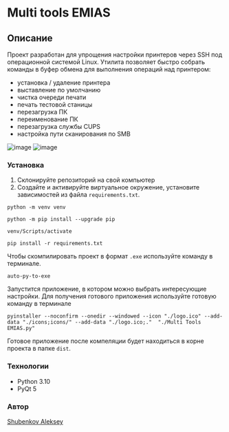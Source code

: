 # Multi tools EMIAS
## Описание
Проект разработан для упрощения настройки принтеров через SSH под операционной системой Linux.
Утилита позволяет быстро собрать команды в буфер обмена для выполнения операций над принтером:
 - установка / удаление принтера
 - выставление по умолчанию
 - чистка очереди печати
 - печать тестовой станицы
 - перезагрузка ПК
 - переименование ПК
 - перезагрузка службы CUPS
 - настройка пути сканирования по SMB

![image](https://github.com/In-Quatro/Multi-tools-EMIAS/assets/107935543/fbf50805-c3bb-499c-b81c-426c9c1e4895)
![image](https://github.com/In-Quatro/Multi-tools-EMIAS/assets/107935543/26c70082-fc26-4f08-b372-8e97c916e521)


### Установка

 1. Склонируйте репозиторий на свой компьютер
 2. Создайте и активируйте виртуальное окружение, установите зависимостей из файла  `requirements.txt`.
```
python -m venv venv
```
```
python -m pip install --upgrade pip
```
```
venv/Scripts/activate
```
```
pip install -r requirements.txt
```
Чтобы скомпилировать проект в формат `.exe` используйте команду в терминале. 
```
auto-py-to-exe
```
Запустится приложение, в котором можно выбрать интересующие настройки.
Для получения готового приложения используйте готовую команду в терминале
```
pyinstaller --noconfirm --onedir --windowed --icon "./logo.ico" --add-data "./icons;icons/" --add-data "./logo.ico;."  "./Multi Tools EMIAS.py"
```
Готовое приложение после компеляции будет находиться в корне проекта в папке `dist`.

### Технологии
 - Python 3.10
 - PyQt 5
 
### Автор
[Shubenkov Aleksey](https://github.com/In-Quatro)
